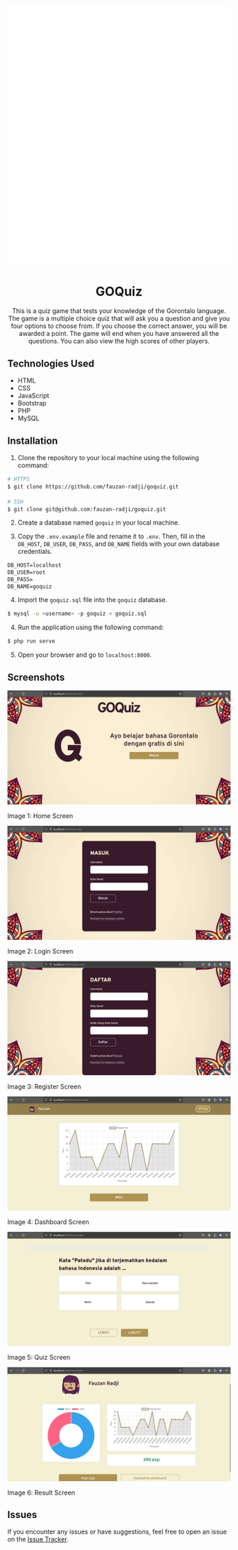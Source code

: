 <p align="center">
  <picture>
    <source width="80" media="(prefers-color-scheme: dark)" srcset="img/logo-light.svg" />
    <source width="80" media="(prefers-color-scheme: light)" srcset="img/logo.svg" />
    <img alt="GOQuiz" src="img/logo-light.svg" />
  </picture>
</p>

<h1 align="center">GOQuiz</h1>

<p align="center">
  This is a quiz game that tests your knowledge of the Gorontalo language.
  The game is a multiple choice quiz that will ask you a question and give you four options to choose from.
  If you choose the correct answer, you will be awarded a point.
  The game will end when you have answered all the questions.
  You can also view the high scores of other players.
</p>

## Technologies Used

- HTML
- CSS
- JavaScript
- Bootstrap
- PHP
- MySQL

## Installation

1. Clone the repository to your local machine using the following command:

```bash
# HTTPS
$ git clone https://github.com/fauzan-radji/goquiz.git

# SSH
$ git clone git@github.com:fauzan-radji/goquiz.git
```

2. Create a database named `goquiz` in your local machine.

3. Copy the `.env.example` file and rename it to `.env`. Then, fill in the `DB_HOST`, `DB_USER`, `DB_PASS`, and `DB_NAME` fields with your own database credentials.

```
DB_HOST=localhost
DB_USER=root
DB_PASS=
DB_NAME=goquiz
```

4. Import the `goquiz.sql` file into the `goquiz` database.

```bash
$ mysql -u <username> -p goquiz < goquiz.sql
```

4. Run the application using the following command:

```bash
$ php run serve
```

5. Open your browser and go to `localhost:8000`.

## Screenshots

![Home Screen](img/screenshots/home.png)

Image 1: Home Screen

![Login Screen](img/screenshots/login.png)

Image 2: Login Screen

![Register Screen](img/screenshots/register.png)

Image 3: Register Screen

![Dashboard Screen](img/screenshots/dashboard.png)

Image 4: Dashboard Screen

![Quiz Screen](img/screenshots/quiz.png)

Image 5: Quiz Screen

![Result Screen](img/screenshots/result.png)

Image 6: Result Screen

## Issues

If you encounter any issues or have suggestions, feel free to open an issue on the [Issue Tracker](https://github.com/fauzan-radji/goquiz/issues).
